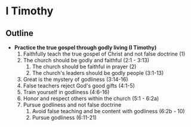 # I Timothy

## Outline
* **Practice the true gospel through godly living (I Timothy)**
    1. Faithfully teach the true gospel of Christ and not false doctrine (1)
    2. The church should be godly and faithful (2:1 - 3:13)
        1. The church should be faithful in prayer (2)
        2. The church's leaders should be godly people (3:1-13)
    3. Great is the mystery of godliness (3:14-16)
    4. False teachers reject God's good gifts (4:1-5)
    5. Train yourself in godliness (4:6-16)
    6. Honor and respect others within the church (5:1 - 6:2a)
    7. Pursue godliness and not false doctrine
        1. Avoid false teaching and be content with godliness (6:2b - 10)
        2. Pursue godliness (6:11-21)
